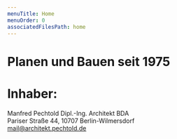```yaml
---
menuTitle: Home
menuOrder: 0
associatedFilesPath: home
---
```

# Planen und Bauen seit 1975
# Inhaber:
Manfred Pechtold Dipl.-Ing. Architekt BDA  
Pariser Straße 44, 10707 Berlin-Wilmersdorf  
<mail@architekt.pechtold.de>

